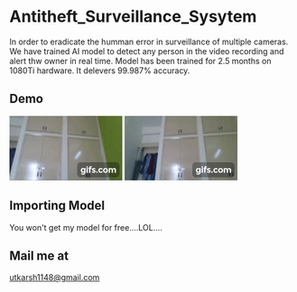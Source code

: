 # Antitheft_Surveillance_Sysytem

In order to eradicate the humman error in surveillance of multiple cameras. We have trained AI model to detect any person in the video recording and alert thw owner in real time. Model has been trained for 2.5 months on 1080Ti hardware. It delevers 99.987% accuracy.

## Demo

![DEMO](gif.gif)
![DEMO2](gif2.gif)


## Importing Model

You won't get my model for free....LOL....

## Mail me at

utkarsh1148@gmail.com
